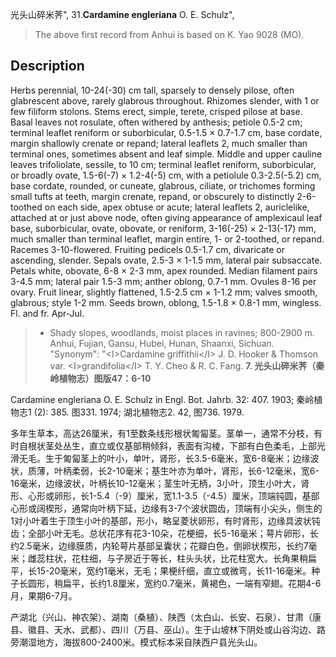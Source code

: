 光头山碎米荠",
31.**Cardamine engleriana** O. E. Schulz",

> The above first record from Anhui is based on K. Yao 9028 (MO).

## Description
Herbs perennial, 10-24(-30) cm tall, sparsely to densely pilose, often glabrescent above, rarely glabrous throughout. Rhizomes slender, with 1 or few filiform stolons. Stems erect, simple, terete, crisped pilose at base. Basal leaves not rosulate, often withered by anthesis; petiole 0.5-2 cm; terminal leaflet reniform or suborbicular, 0.5-1.5 × 0.7-1.7 cm, base cordate, margin shallowly crenate or repand; lateral leaflets 2, much smaller than terminal ones, sometimes absent and leaf simple. Middle and upper cauline leaves trifoliolate, sessile, to 10 cm; terminal leaflet reniform, suborbicular, or broadly ovate, 1.5-6(-7) × 1.2-4(-5) cm, with a petiolule 0.3-2.5(-5.2) cm, base cordate, rounded, or cuneate, glabrous, ciliate, or trichomes forming small tufts at teeth, margin crenate, repand, or obscurely to distinctly 2-6-toothed on each side, apex obtuse or acute; lateral leaflets 2, auriclelike, attached at or just above node, often giving appearance of amplexicaul leaf base, suborbicular, ovate, obovate, or reniform, 3-16(-25) × 2-13(-17) mm, much smaller than terminal leaflet, margin entire, 1- or 2-toothed, or repand. Racemes 3-10-flowered. Fruiting pedicels 0.5-1.7 cm, divaricate or ascending, slender. Sepals ovate, 2.5-3 × 1-1.5 mm, lateral pair subsaccate. Petals white, obovate, 6-8 × 2-3 mm, apex rounded. Median filament pairs 3-4.5 mm; lateral pair 1.5-3 mm; anther oblong, 0.7-1 mm. Ovules 8-16 per ovary. Fruit linear, slightly flattened, 1.5-2.5 cm × 1-1.2 mm; valves smooth, glabrous; style 1-2 mm. Seeds brown, oblong, 1.5-1.8 × 0.8-1 mm, wingless. Fl. and fr. Apr-Jul.

> * Shady slopes, woodlands, moist places in ravines; 800-2900 m. Anhui, Fujian, Gansu, Hubei, Hunan, Shaanxi, Sichuan.
  "Synonym": "&lt;I&gt;Cardamine griffithii&lt;/I&gt; J. D. Hooker &amp; Thomson var. &lt;I&gt;grandifolia&lt;/I&gt; T. Y. Cheo &amp; R. C. Fang.
**7. 光头山碎米荠（秦岭植物志）图版47：6-10**

Cardamine engleriana O. E. Schulz in Engl. Bot. Jahrb. 32: 407. 1903; 秦岭植物志1 (2): 385. 图331. 1974; 湖北植物志2. 42, 图736. 1979.

多年生草本，高达26厘米，有1至数条线形根状匍匐茎。茎单一，通常不分枝，有时自根状茎处丛生，直立或仅基部稍倾斜，表面有沟棱，下部有白色柔毛，上部光滑无毛。生于匍匐茎上的叶小，单叶，肾形，长3.5-6毫米，宽6-8毫米；边缘波状，质薄，叶柄柔弱，长2-10毫米；基生叶亦为单叶，肾形，长6-12毫米，宽6-16毫米，边缘波状，叶柄长10-12毫米；茎生叶无柄，3小叶，顶生小叶大，肾形、心形或卵形，长1-5.4（-9）厘米，宽1.1-3.5（-4.5）厘米，顶端钝圆，基部心形或阔楔形，通常向叶柄下延，边缘有3-7个波状圆齿，顶端有小尖头，侧生的1对小叶着生于顶生小叶的基部，形小，略呈菱状卵形，有时肾形，边缘具波状钝齿；全部小叶无毛。总状花序有花3-10朵，花梗细，长5-16毫米；萼片卵形，长约2.5毫米，边缘膜质，内轮萼片基部呈囊状；花瓣白色，倒卵状楔形，长约7毫米；雌蕊柱状，花柱细，与子房近于等长，柱头头状，比花柱宽大。长角果稍扁平，长15-20毫米，宽约1毫米，无毛；果梗纤细，直立或微弯，长11-16毫米。种子长圆形，稍扁平，长约1.8厘米，宽约0.7毫米，黄褐色，一端有窄翅。花期4-6月，果期6-7月。

产湖北（兴山、神农架）、湖南（桑植）、陕西（太白山、长安、石泉）、甘肃（康县、徽县、天水、武都）、四川（万县、巫山）。生于山坡林下阴处或山谷沟边、路旁潮湿地方，海拔800-2400米。模式标本采自陕西户县光头山。
